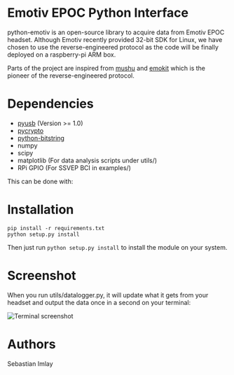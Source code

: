 Emotiv EPOC Python Interface
============================

python-emotiv is an open-source library to acquire data from Emotiv EPOC headset.
Although Emotiv recently provided 32-bit SDK for Linux, we have chosen
to use the reverse-engineered protocol as the code will be finally deployed
on a raspberry-pi ARM box.

Parts of the project are inspired from
[mushu](https://github.com/venthur/mushu) and
[emokit](https://github.com/openyou/emokit) which is the pioneer of the
reverse-engineered protocol.

Dependencies
============

* [pyusb](http://sourceforge.net/projects/pyusb) (Version >= 1.0)
* [pycrypto](https://www.dlitz.net/software/pycrypto)
* [python-bitstring](http://code.google.com/p/python-bitstring)
* numpy
* scipy
* matplotlib (For data analysis scripts under utils/)
* RPi GPIO (For SSVEP BCI in examples/)

This can be done with:

Installation
============

```
pip install -r requirements.txt
python setup.py install
```

Then just run ```python setup.py install``` to install the module on your
system.

Screenshot
==========

When you run utils/datalogger.py, it will update what it gets from your headset
and output the data once in a second on your terminal:

![Terminal screenshot](https://raw.github.com/ozancaglayan/python-emotiv/master/doc/sc_console.png)

Authors
=======

Sebastian Imlay
